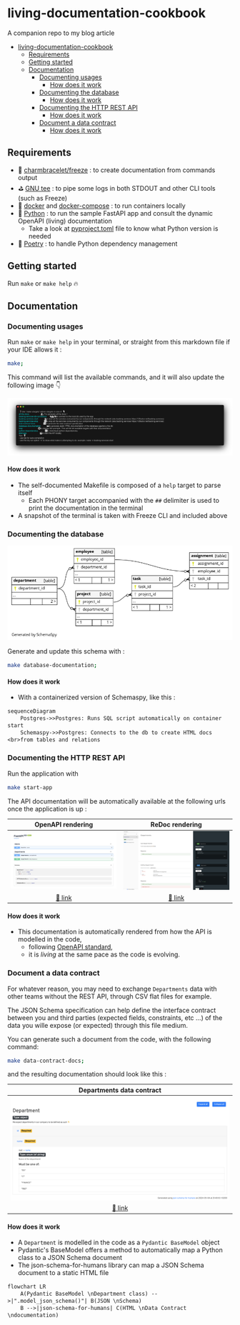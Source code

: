 # living-documentation-cookbook

A companion repo to my blog article

- [living-documentation-cookbook](#living-documentation-cookbook)
  - [Requirements](#requirements)
  - [Getting started](#getting-started)
  - [Documentation](#documentation)
    - [Documenting usages](#documenting-usages)
      - [How does it work](#how-does-it-work)
    - [Documenting the database](#documenting-the-database)
      - [How does it work](#how-does-it-work-1)
    - [Documenting the HTTP REST API](#documenting-the-http-rest-api)
      - [How does it work](#how-does-it-work-2)
    - [Document a data contract](#document-a-data-contract)
      - [How does it work](#how-does-it-work-3)


## Requirements

- 📸 [charmbracelet/freeze](https://github.com/charmbracelet/freeze) : to create documentation from commands output
- ⛳️ [GNU tee](https://tldr.inbrowser.app/pages/common/tee) : to pipe some logs in both STDOUT and other CLI tools (such as Freeze)
- 🐳 [docker](https://docs.docker.com/engine/install/) and [docker-compose](https://docs.docker.com/compose/install/) : to run containers locally
- 🐍 [Python](https://www.python.org/downloads/) : to run the sample FastAPI app and consult the dynamic OpenAPI (living) documentation
  - Take a look at [pyproject.toml](./coolcover_company/pyproject.toml) file to know what Python version is needed
- 💐 [Poetry](https://python-poetry.org/) : to handle Python dependency management

## Getting started

Run `make` or `make help` 🔥

## Documentation

### Documenting usages

Run `make` or `make help` in your terminal, or straight from this markdown file if your IDE allows it :

```sh
make;
```

This command will list the available commands, and it will also update the following image 👇

![Available commands generated automatically](./docs/available-commands.png)

#### How does it work

- The self-documented Makefile is composed of a `help` target to parse itself
  - Each PHONY target accompanied with the `##` delimiter is used to print the documentation in the terminal
- A snapshot of the terminal is taken with Freeze CLI and included above

### Documenting the database

![Database documentation](./docs/database/relationships.real.compact.png)

Generate and update this schema with :

```bash
make database-documentation;
```

#### How does it work

- With a containerized version of Schemaspy, like this :

```mermaid
sequenceDiagram
    Postgres->>Postgres: Runs SQL script automatically on container start
    Schemaspy->>Postgres: Connects to the db to create HTML docs <br>from tables and relations
```

### Documenting the HTTP REST API

Run the application with

```bash
make start-app
```

The API documentation will be automatically available at the following urls once the application is up :

|          OpenAPI rendering           |            ReDoc rendering             |
| :----------------------------------: | :------------------------------------: |
|   ![](./docs/rest_api/openapi.png)   |     ![](./docs/rest_api/redoc.png)     |
| [🔗 link](http://127.0.0.1:8000/docs) | [🔗  link](http://127.0.0.1:8000/redoc) |

#### How does it work

- This documentation is automatically rendered from how the API is modelled in the code, 
  - following [OpenAPI standard](https://swagger.io/specification/),
  - it is *living* at the same pace as the code is evolving.

### Document a data contract

For whatever reason, you may need to exchange `Departments` data with other teams without the REST API, through CSV flat files for example.

The JSON Schema specification can help define the interface contract between you and third parties (expected fields, constraints, etc ...) of the data you wille expose (or expected) through this file medium.

You can generate such a document from the code, with the following command:

```bash
make data-contract-docs;
```

and the resulting documentation should look like this :

|                                Departments data contract                                 |
| :--------------------------------------------------------------------------------------: |
|                          ![](./docs/data_contracts/sample.png)                           |
| [🔗 link](./docs/data_contracts/generated_docs/Departments/department_specification.html) |

#### How does it work

- A `Department` is modelled in the code as a `Pydantic BaseModel` object
- Pydantic's BaseModel offers a method to automatically map a Python class to a JSON Schema document
- The json-schema-for-humans library can map a JSON Schema document to a static HTML file

```mermaid
flowchart LR
    A(Pydantic BaseModel \nDepartment class) -->|".model_json_schema()"| B(JSON \nSchema)
    B -->|json-schema-for-humans| C(HTML \nData Contract \ndocumentation)
```
